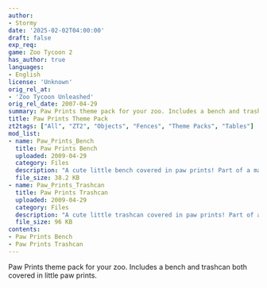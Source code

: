 ```yaml
---
author:
- Stormy
date: '2025-02-02T04:00:00'
draft: false
exp_req:
game: Zoo Tycoon 2
has_author: true
languages:
- English
license: 'Unknown'
orig_rel_at:
- 'Zoo Tycoon Unleashed'
orig_rel_date: 2007-04-29
summary: Paw Prints theme pack for your zoo. Includes a bench and trashcan both covered in little paw prints.
title: Paw Prints Theme Pack
zt2tags: ["All", "ZT2", "Objects", "Fences", "Theme Packs", "Tables"]
mod_list:
- name: Paw_Prints_Bench
  title: Paw Prints Bench
  uploaded: 2009-04-29
  category: Files
  description: "A cute little bench covered in paw prints! Part of a matching set of a bench and a trashcan both covered in little paw prints."
  file_size: 38.2 KB
- name: Paw_Prints_Trashcan
  title: Paw Prints Trashcan
  uploaded: 2009-04-29
  category: Files
  description: "A cute little trashcan covered in paw prints! Part of a matching set of a bench and a trashcan both covered in little paw prints."
  file_size: 96 KB
contents:
- Paw Prints Bench
- Paw Prints Trashcan
---
```


Paw Prints theme pack for your zoo. Includes a bench and trashcan both covered in little paw prints.


